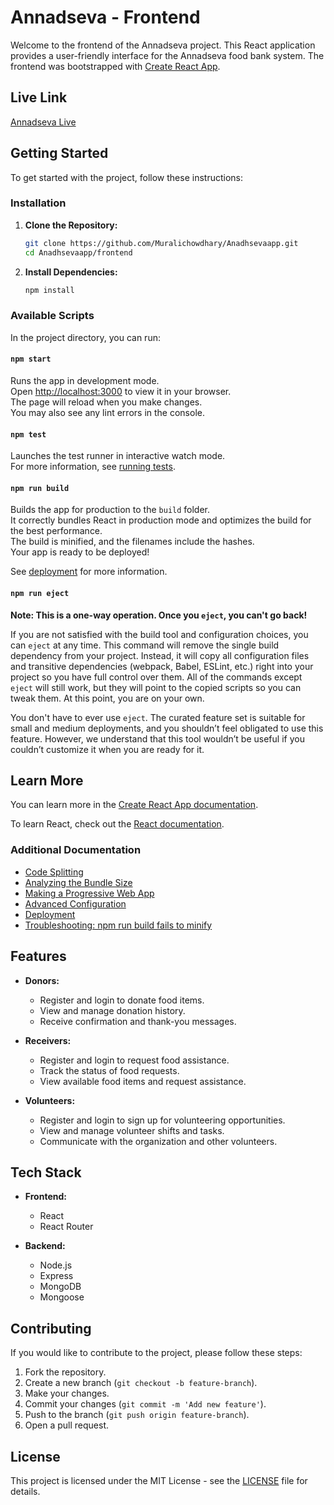 # Annadseva - Frontend

Welcome to the frontend of the Annadseva project. This React application provides a user-friendly interface for the Annadseva food bank system. The frontend was bootstrapped with [Create React App](https://github.com/facebook/create-react-app).

## Live Link

[Annadseva Live](https://vercel-annad-seva-f.vercel.app/)

## Getting Started

To get started with the project, follow these instructions:

### Installation

1. **Clone the Repository:**
    ```bash
    git clone https://github.com/Muralichowdhary/Anadhsevaapp.git
    cd Anadhsevaapp/frontend
    ```

2. **Install Dependencies:**
    ```bash
    npm install
    ```

### Available Scripts

In the project directory, you can run:

#### `npm start`

Runs the app in development mode.\
Open [http://localhost:3000](http://localhost:3000) to view it in your browser.\
The page will reload when you make changes.\
You may also see any lint errors in the console.

#### `npm test`

Launches the test runner in interactive watch mode.\
For more information, see [running tests](https://facebook.github.io/create-react-app/docs/running-tests).

#### `npm run build`

Builds the app for production to the `build` folder.\
It correctly bundles React in production mode and optimizes the build for the best performance.\
The build is minified, and the filenames include the hashes.\
Your app is ready to be deployed!

See [deployment](https://facebook.github.io/create-react-app/docs/deployment) for more information.

#### `npm run eject`

**Note: This is a one-way operation. Once you `eject`, you can't go back!**

If you are not satisfied with the build tool and configuration choices, you can `eject` at any time. This command will remove the single build dependency from your project. Instead, it will copy all configuration files and transitive dependencies (webpack, Babel, ESLint, etc.) right into your project so you have full control over them. All of the commands except `eject` will still work, but they will point to the copied scripts so you can tweak them. At this point, you are on your own.

You don't have to ever use `eject`. The curated feature set is suitable for small and medium deployments, and you shouldn’t feel obligated to use this feature. However, we understand that this tool wouldn’t be useful if you couldn’t customize it when you are ready for it.

## Learn More

You can learn more in the [Create React App documentation](https://facebook.github.io/create-react-app/docs/getting-started).

To learn React, check out the [React documentation](https://reactjs.org/).

### Additional Documentation

- [Code Splitting](https://facebook.github.io/create-react-app/docs/code-splitting)
- [Analyzing the Bundle Size](https://facebook.github.io/create-react-app/docs/analyzing-the-bundle-size)
- [Making a Progressive Web App](https://facebook.github.io/create-react-app/docs/making-a-progressive-web-app)
- [Advanced Configuration](https://facebook.github.io/create-react-app/docs/advanced-configuration)
- [Deployment](https://facebook.github.io/create-react-app/docs/deployment)
- [Troubleshooting: npm run build fails to minify](https://facebook.github.io/create-react-app/docs/troubleshooting#npm-run-build-fails-to-minify)

## Features

- **Donors:**
  - Register and login to donate food items.
  - View and manage donation history.
  - Receive confirmation and thank-you messages.

- **Receivers:**
  - Register and login to request food assistance.
  - Track the status of food requests.
  - View available food items and request assistance.

- **Volunteers:**
  - Register and login to sign up for volunteering opportunities.
  - View and manage volunteer shifts and tasks.
  - Communicate with the organization and other volunteers.

## Tech Stack

- **Frontend:**
  - React
  - React Router
 
- **Backend:**
  - Node.js
  - Express
  - MongoDB
  - Mongoose

 
## Contributing

If you would like to contribute to the project, please follow these steps:

1. Fork the repository.
2. Create a new branch (`git checkout -b feature-branch`).
3. Make your changes.
4. Commit your changes (`git commit -m 'Add new feature'`).
5. Push to the branch (`git push origin feature-branch`).
6. Open a pull request.

## License

This project is licensed under the MIT License - see the [LICENSE](LICENSE) file for details.

